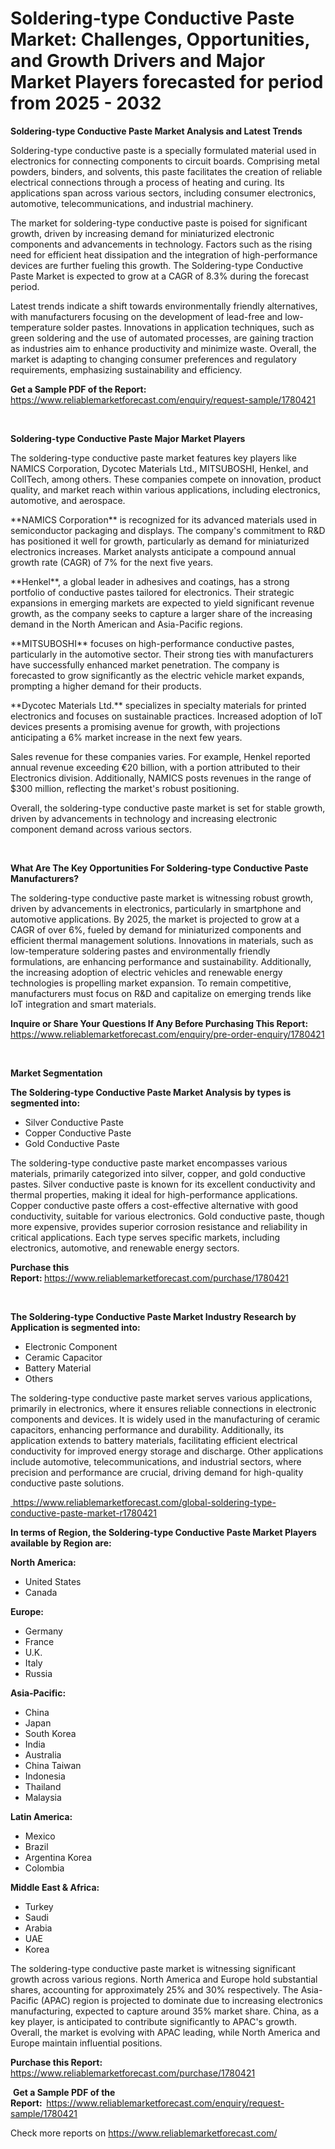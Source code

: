 <p><h1>Soldering-type Conductive Paste Market: Challenges, Opportunities, and Growth Drivers and Major Market Players forecasted for period from 2025 - 2032</h1></p><p><strong>Soldering-type Conductive Paste Market Analysis and Latest Trends</strong></p>
<p><p>Soldering-type conductive paste is a specially formulated material used in electronics for connecting components to circuit boards. Comprising metal powders, binders, and solvents, this paste facilitates the creation of reliable electrical connections through a process of heating and curing. Its applications span across various sectors, including consumer electronics, automotive, telecommunications, and industrial machinery.</p><p>The market for soldering-type conductive paste is poised for significant growth, driven by increasing demand for miniaturized electronic components and advancements in technology. Factors such as the rising need for efficient heat dissipation and the integration of high-performance devices are further fueling this growth. The Soldering-type Conductive Paste Market is expected to grow at a CAGR of 8.3% during the forecast period. </p><p>Latest trends indicate a shift towards environmentally friendly alternatives, with manufacturers focusing on the development of lead-free and low-temperature solder pastes. Innovations in application techniques, such as green soldering and the use of automated processes, are gaining traction as industries aim to enhance productivity and minimize waste. Overall, the market is adapting to changing consumer preferences and regulatory requirements, emphasizing sustainability and efficiency.</p></p>
<p><strong>Get a Sample PDF of the Report:&nbsp;</strong> <a href="https://www.reliablemarketforecast.com/enquiry/request-sample/1780421?utm_campaign=2308&utm_medium=2&utm_source=Github&utm_content=ia&utm_term=25032025&utm_id=soldering-type-conductive-paste">https://www.reliablemarketforecast.com/enquiry/request-sample/1780421</a></p>
<p>&nbsp;</p>
<p><strong>Soldering-type Conductive Paste Major Market Players</strong></p>
<p><p>The soldering-type conductive paste market features key players like NAMICS Corporation, Dycotec Materials Ltd., MITSUBOSHI, Henkel, and CollTech, among others. These companies compete on innovation, product quality, and market reach within various applications, including electronics, automotive, and aerospace.</p><p>**NAMICS Corporation** is recognized for its advanced materials used in semiconductor packaging and displays. The company's commitment to R&D has positioned it well for growth, particularly as demand for miniaturized electronics increases. Market analysts anticipate a compound annual growth rate (CAGR) of 7% for the next five years.</p><p>**Henkel**, a global leader in adhesives and coatings, has a strong portfolio of conductive pastes tailored for electronics. Their strategic expansions in emerging markets are expected to yield significant revenue growth, as the company seeks to capture a larger share of the increasing demand in the North American and Asia-Pacific regions.</p><p>**MITSUBOSHI** focuses on high-performance conductive pastes, particularly in the automotive sector. Their strong ties with manufacturers have successfully enhanced market penetration. The company is forecasted to grow significantly as the electric vehicle market expands, prompting a higher demand for their products.</p><p>**Dycotec Materials Ltd.** specializes in specialty materials for printed electronics and focuses on sustainable practices. Increased adoption of IoT devices presents a promising avenue for growth, with projections anticipating a 6% market increase in the next few years.</p><p>Sales revenue for these companies varies. For example, Henkel reported annual revenue exceeding €20 billion, with a portion attributed to their Electronics division. Additionally, NAMICS posts revenues in the range of $300 million, reflecting the market's robust positioning.</p><p>Overall, the soldering-type conductive paste market is set for stable growth, driven by advancements in technology and increasing electronic component demand across various sectors.</p></p>
<p>&nbsp;</p>
<p><strong>What Are The Key Opportunities For Soldering-type Conductive Paste Manufacturers?</strong></p>
<p><p>The soldering-type conductive paste market is witnessing robust growth, driven by advancements in electronics, particularly in smartphone and automotive applications. By 2025, the market is projected to grow at a CAGR of over 6%, fueled by demand for miniaturized components and efficient thermal management solutions. Innovations in materials, such as low-temperature soldering pastes and environmentally friendly formulations, are enhancing performance and sustainability. Additionally, the increasing adoption of electric vehicles and renewable energy technologies is propelling market expansion. To remain competitive, manufacturers must focus on R&D and capitalize on emerging trends like IoT integration and smart materials.</p></p>
<p><strong>Inquire or Share Your Questions If Any Before Purchasing This Report:</strong> <a href="https://www.reliablemarketforecast.com/enquiry/pre-order-enquiry/1780421?utm_campaign=2308&utm_medium=2&utm_source=Github&utm_content=ia&utm_term=25032025&utm_id=soldering-type-conductive-paste">https://www.reliablemarketforecast.com/enquiry/pre-order-enquiry/1780421</a></p>
<p>&nbsp;</p>
<p><strong>Market Segmentation</strong></p>
<p><strong>The Soldering-type Conductive Paste Market Analysis by types is segmented into:</strong></p>
<p><ul><li>Silver Conductive Paste</li><li>Copper Conductive Paste</li><li>Gold Conductive Paste</li></ul></p>
<p><p>The soldering-type conductive paste market encompasses various materials, primarily categorized into silver, copper, and gold conductive pastes. Silver conductive paste is known for its excellent conductivity and thermal properties, making it ideal for high-performance applications. Copper conductive paste offers a cost-effective alternative with good conductivity, suitable for various electronics. Gold conductive paste, though more expensive, provides superior corrosion resistance and reliability in critical applications. Each type serves specific markets, including electronics, automotive, and renewable energy sectors.</p></p>
<p><strong>Purchase this Report:&nbsp;</strong><a href="https://www.reliablemarketforecast.com/purchase/1780421?utm_campaign=2308&utm_medium=2&utm_source=Github&utm_content=ia&utm_term=25032025&utm_id=soldering-type-conductive-paste">https://www.reliablemarketforecast.com/purchase/1780421</a></p>
<p>&nbsp;</p>
<p><strong>The Soldering-type Conductive Paste Market Industry Research by Application is segmented into:</strong></p>
<p><ul><li>Electronic Component</li><li>Ceramic Capacitor</li><li>Battery Material</li><li>Others</li></ul></p>
<p><p>The soldering-type conductive paste market serves various applications, primarily in electronics, where it ensures reliable connections in electronic components and devices. It is widely used in the manufacturing of ceramic capacitors, enhancing performance and durability. Additionally, its application extends to battery materials, facilitating efficient electrical conductivity for improved energy storage and discharge. Other applications include automotive, telecommunications, and industrial sectors, where precision and performance are crucial, driving demand for high-quality conductive paste solutions.</p></p>
<p><a href="https://www.reliablemarketforecast.com/global-soldering-type-conductive-paste-market-r1780421?utm_campaign=2308&utm_medium=2&utm_source=Github&utm_content=ia&utm_term=25032025&utm_id=soldering-type-conductive-paste">&nbsp;https://www.reliablemarketforecast.com/global-soldering-type-conductive-paste-market-r1780421</a></p>
<p><strong>In terms of Region, the Soldering-type Conductive Paste Market Players available by Region are:</strong></p>
<p>
    <p> <strong> North America: </strong>
        <ul>
            <li>United States</li>
            <li>Canada</li>
        </ul>
        </p> 
    <p> <strong> Europe: </strong>
        <ul>
            <li>Germany</li>
            <li>France</li>
            <li>U.K.</li>
            <li>Italy</li>
            <li>Russia</li>
        </ul>
        </p> 
    <p> <strong> Asia-Pacific: </strong>
        <ul>
            <li>China</li>
            <li>Japan</li>
            <li>South Korea</li>
            <li>India</li>
            <li>Australia</li>
            <li>China Taiwan</li>
            <li>Indonesia</li>
            <li>Thailand</li>
            <li>Malaysia</li>
        </ul>
        </p> 
    <p> <strong> Latin America: </strong>
        <ul>
            <li>Mexico</li>
            <li>Brazil</li>
            <li>Argentina Korea</li>
            <li>Colombia</li>
        </ul>
        </p> 
    <p> <strong> Middle East & Africa: </strong>
        <ul>
            <li>Turkey</li>
            <li>Saudi</li>
            <li>Arabia</li>
            <li>UAE</li>
            <li>Korea</li>
        </ul>
    </p>
    </p>
<p><p>The soldering-type conductive paste market is witnessing significant growth across various regions. North America and Europe hold substantial shares, accounting for approximately 25% and 30% respectively. The Asia-Pacific (APAC) region is projected to dominate due to increasing electronics manufacturing, expected to capture around 35% market share. China, as a key player, is anticipated to contribute significantly to APAC's growth. Overall, the market is evolving with APAC leading, while North America and Europe maintain influential positions.</p></p>
<p><strong>Purchase this Report: </strong><a href="https://www.reliablemarketforecast.com/purchase/1780421?utm_campaign=2308&utm_medium=2&utm_source=Github&utm_content=ia&utm_term=25032025&utm_id=soldering-type-conductive-paste">https://www.reliablemarketforecast.com/purchase/1780421</a></p>
<p>&nbsp;<strong>Get a Sample PDF of the Report:&nbsp;&nbsp;</strong><a href="https://www.reliablemarketforecast.com/enquiry/request-sample/1780421?utm_campaign=2308&utm_medium=2&utm_source=Github&utm_content=ia&utm_term=25032025&utm_id=soldering-type-conductive-paste">https://www.reliablemarketforecast.com/enquiry/request-sample/1780421</a></p>
<p><strong></strong></p>
<p>Check more reports on <a href="https://www.reliablemarketforecast.com/?utm_campaign=2308&utm_medium=2&utm_source=Github&utm_content=ia&utm_term=25032025&utm_id=soldering-type-conductive-paste">https://www.reliablemarketforecast.com/</a></p>